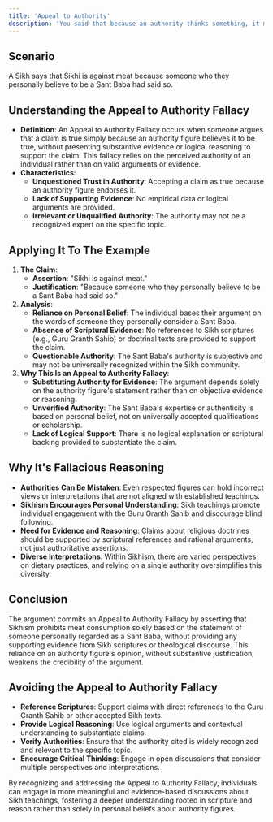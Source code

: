 ```yaml
---
title: 'Appeal to Authority'
description: 'You said that because an authority thinks something, it must therefore be true.'
---
```


## Scenario

A Sikh says that Sikhi is against meat because someone who they personally believe to be a Sant Baba had said so.

## Understanding the Appeal to Authority Fallacy

* **Definition**: An Appeal to Authority Fallacy occurs when someone argues that a claim is true simply because an authority figure believes it to be true, without presenting substantive evidence or logical reasoning to support the claim. This fallacy relies on the perceived authority of an individual rather than on valid arguments or evidence.
* **Characteristics**:
    * **Unquestioned Trust in Authority**: Accepting a claim as true because an authority figure endorses it.
    * **Lack of Supporting Evidence**: No empirical data or logical arguments are provided.
    * **Irrelevant or Unqualified Authority**: The authority may not be a recognized expert on the specific topic.

## Applying It To The Example

1. **The Claim**:
    * **Assertion**: "Sikhi is against meat."
    * **Justification**: "Because someone who they personally believe to be a Sant Baba had said so."
2. **Analysis**:
    * **Reliance on Personal Belief**: The individual bases their argument on the words of someone they personally consider a Sant Baba.
    * **Absence of Scriptural Evidence**: No references to Sikh scriptures (e.g., Guru Granth Sahib) or doctrinal texts are provided to support the claim.
    * **Questionable Authority**: The Sant Baba's authority is subjective and may not be universally recognized within the Sikh community.
3. **Why This Is an Appeal to Authority Fallacy**:
    * **Substituting Authority for Evidence**: The argument depends solely on the authority figure's statement rather than on objective evidence or reasoning.
    * **Unverified Authority**: The Sant Baba's expertise or authenticity is based on personal belief, not on universally accepted qualifications or scholarship.
    * **Lack of Logical Support**: There is no logical explanation or scriptural backing provided to substantiate the claim.

## Why It's Fallacious Reasoning

* **Authorities Can Be Mistaken**: Even respected figures can hold incorrect views or interpretations that are not aligned with established teachings.
* **Sikhism Encourages Personal Understanding**: Sikh teachings promote individual engagement with the Guru Granth Sahib and discourage blind following.
* **Need for Evidence and Reasoning**: Claims about religious doctrines should be supported by scriptural references and rational arguments, not just authoritative assertions.
* **Diverse Interpretations**: Within Sikhism, there are varied perspectives on dietary practices, and relying on a single authority oversimplifies this diversity.

## Conclusion

The argument commits an Appeal to Authority Fallacy by asserting that Sikhism prohibits meat consumption solely based on the statement of someone personally regarded as a Sant Baba, without providing any supporting evidence from Sikh scriptures or theological discourse. This reliance on an authority figure's opinion, without substantive justification, weakens the credibility of the argument.

## Avoiding the Appeal to Authority Fallacy

* **Reference Scriptures**: Support claims with direct references to the Guru Granth Sahib or other accepted Sikh texts.
* **Provide Logical Reasoning**: Use logical arguments and contextual understanding to substantiate claims.
* **Verify Authorities**: Ensure that the authority cited is widely recognized and relevant to the specific topic.
* **Encourage Critical Thinking**: Engage in open discussions that consider multiple perspectives and interpretations.


By recognizing and addressing the Appeal to Authority Fallacy, individuals can engage in more meaningful and evidence-based discussions about Sikh teachings, fostering a deeper understanding rooted in scripture and reason rather than solely in personal beliefs about authority figures.
